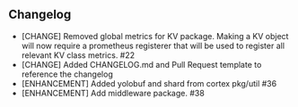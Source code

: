 ## Changelog

* [CHANGE] Removed global metrics for KV package. Making a KV object will now require a prometheus registerer that will
  be used to register all relevant KV class metrics. #22
* [CHANGE] Added CHANGELOG.md and Pull Request template to reference the changelog
* [ENHANCEMENT] Added yolobuf and shard from cortex pkg/util #36
* [ENHANCEMENT] Add middleware package. #38
